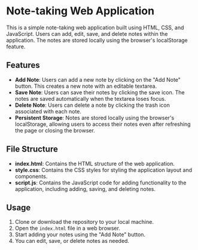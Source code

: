 # Note-taking Web Application

This is a simple note-taking web application built using HTML, CSS, and JavaScript. Users can add, edit, save, and delete notes within the application. The notes are stored locally using the browser's localStorage feature.

## Features

- **Add Note**: Users can add a new note by clicking on the "Add Note" button. This creates a new note with an editable textarea.
- **Save Note**: Users can save their notes by clicking the save icon. The notes are saved automatically when the textarea loses focus.
- **Delete Note**: Users can delete a note by clicking the trash icon associated with each note.
- **Persistent Storage**: Notes are stored locally using the browser's localStorage, allowing users to access their notes even after refreshing the page or closing the browser.

## File Structure

- **index.html**: Contains the HTML structure of the web application.
- **style.css**: Contains the CSS styles for styling the application layout and components.
- **script.js**: Contains the JavaScript code for adding functionality to the application, including adding, saving, and deleting notes.

## Usage

1. Clone or download the repository to your local machine.
2. Open the `index.html` file in a web browser.
3. Start adding your notes using the "Add Note" button.
4. You can edit, save, or delete notes as needed.

